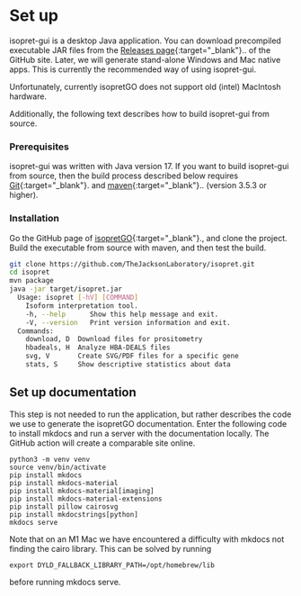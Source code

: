 # Set up


isopret-gui is a desktop Java application. You can download precompiled executable
JAR files from the [Releases page](https://github.com/TheJacksonLaboratory/isopret/releases){:target="\_blank"}..
of the GitHub site. Later, we will generate stand-alone Windows and Mac native apps.
This is currently the recommended way of using isopret-gui. 

Unfortunately, currently isopretGO does not support old (intel) MacIntosh hardware.


Additionally, the following text describes how to build isopret-gui from source.


### Prerequisites


isopret-gui was written with Java version 17. If you want to
build isopret-gui from source, then the build process described below requires
[Git](https://git-scm.com/book/en/v2){:target="\_blank"}. and [maven](https://maven.apache.org/install.html){:target="\_blank"}.. (version 3.5.3 or higher).


### Installation


Go the GitHub page of [isopretGO](https://github.com/TheJacksonLaboratory/isopretGO){:target="\_blank"}., and clone the project.
Build the executable from source with maven, and then test the build.

```bash
git clone https://github.com/TheJacksonLaboratory/isopret.git
cd isopret
mvn package
java -jar target/isopret.jar
  Usage: isopret [-hV] [COMMAND]
    Isoform interpretation tool.
    -h, --help      Show this help message and exit.
    -V, --version   Print version information and exit.
  Commands:
    download, D  Download files for prositometry
    hbadeals, H  Analyze HBA-DEALS files
    svg, V       Create SVG/PDF files for a specific gene
    stats, S     Show descriptive statistics about data
```





## Set up documentation

This step is not needed to run the application, but rather describes the code we use to
generate the isopretGO documentation.
Enter the following code to install mkdocs and run a server with the documentation locally.
The GitHub action will create a comparable site online.

```
python3 -m venv venv
source venv/bin/activate
pip install mkdocs
pip install mkdocs-material
pip install mkdocs-material[imaging]
pip install mkdocs-material-extensions
pip install pillow cairosvg
pip install mkdocstrings[python]
mkdocs serve
```

Note that on an M1   Mac we have encountered a difficulty with mkdocs not finding the cairo library. This can be solved
by running

```
export DYLD_FALLBACK_LIBRARY_PATH=/opt/homebrew/lib
```
before running mkdocs serve.




